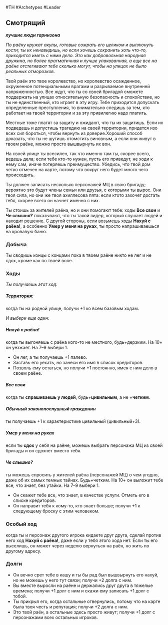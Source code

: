 #TH #Archetypes #Leader 

## Смотрящий
***лучшие люди гарнизона***

*По раёну кружат акулы, готовые сожрать его целиком и выплюнуть кости; ты их ненавидишь, но если хочешь сохранить хоть что-то, приходится иметь с ними дело. Это как добровольная народная дружина, но более прагматичная и лучше упакованная, а еще все на раёне отстегивают тебе сколько могут, чтобы на улицах не было реальных отморозков.*

Твой раён это твое королевство, но королевство осажденное, окруженное потенциальными врагами и разрываемое внутренней напряженностью. Все ждут, что ты со своей бригадой сможете поддержать на улицах относительную безопасность и спокойствие, но ты не единственный, кто играет в эту игру. Тебе приходится допускать определенные преступления, то внимательно следишь за тем, кто работает на твоей территории и за эту привилегию надо платить.

Местные тоже платят за защиту и ожидают, что ты их защитишь. Если их подведешь и допустишь трагедию на своей территории, придется изо всех сил бороться, чтобы вернуть из доверие.Хороший способ доказать, что ты не шутишь отомстить виновным, а если они живут в твоем раёне, можно просто вышвырнуть их вон.

На своей улице ты всесилен, так что именно там ты, скорее всего, ведешь дела; если тебе кто-то нужен, пусть его приведут, не ходи к нему сам, иначе потеряешь преимущество. Убедись, что твой дом четко отмечен на карте, потому что вокруг него будет много чего происходить.

Ты должен записать несколько персонажей МЦ в свою бригаду; вероятно это будут члены семьи или друзья, с которыми ты вырос. Они твоя сила, но они же твоя ахиллесова пята: если ктото захочет достать тебя, скорее всего он начнет именно с них.

Ты стоишь за жителей раёна, но и они помогают тебе: ходы **Все свои** и **Че слышно?** показывают, что ты такой лидер, который слушает людей и находит решение. С другой стороны, если возьмешь ходы **Нахуй с раёна!**, а особенно **Умер у меня на руках**, ты просто напрашиваешься на кровавую баню.

### Добыча
Ты сводишь концы с концами пока в твоем раёне никто не лег и не сдох, кроме как по твоей воле.

### Ходы
*Ты получаешь этот ход:* 
##### Территория:
когда ты на родной улице, получи +1 ко всем базовым ходам.

*И выбери еще один:* 

##### Нахуй с раёна!
когда ты выгоняешь с раёна кого-то не местного, будь+дерзким. На 10+ он уезжает. На 7–9 выбери 1. 
- Он лег, а ты получаешь +1 палево. 
- Заставь его уехать, но занеси его имя в список кредиторов. 
- Позволь ему остаться, но получи +1 постоянно, имея с ним дело в своем раёне. 

##### Все свои
когда ты **спрашиваешь у людей**, будь+**цивильным**, а не +**четким**. 

##### Обычный законопослушный гражданин
ты получаешь +1 к характеристике цивильный (цивильный+3). 

##### Умер у меня на руках
если ты **сдох** у себя на раёне, можешь выбрать персонажа МЦ из своей бригады и он сдохнет вместо тебя. 

##### Че слышно?
ты можешь спросить у жителей раёна (персонажей МЦ) о чем угодно, даже об их самых темных тайнах. Будь+четким. На 10+ он выложит тебе все, что знает, без утайки. На 7–9 выбери 1. 
- Он скажет тебе все, что знает, в качестве услуги. Отметь его в списке кредиторов. 
- Он направит тебя к кому-то, кто знает больше; получи +1 к следующему броску с этим человеком.

### Особый ход
когда ты и персонаж другого игрока кидаете друг друга, сделай против него ход **Нахуй с раёна!**, даже если у тебя этого хода нет. Если ты его выселишь, он может через неделю вернуться на раён, но жить по другому адресу.

### Долги
- Он вечно срет тебе в кашу и ты бы рад был вышвырнуть его нахуй, но не можешь у него тут связи; получи +2 долга с ним. 
- Вы вместе выросли на раёне и держались друг друга в тяжелые времена; получи +1 долг с ним и скажи ему записать +1 долг с тобой. 
- Ты прикрыл его, когда остальные отвернулись, потому что на карте была твоя честь и репутация; получи +2 долга с ним. 
- Это твой раён, а остальные здесь просто живут; получи +1 долг с персонажами всех остальных игроков.
